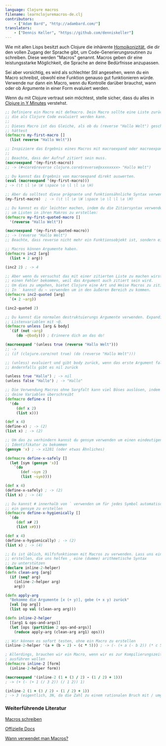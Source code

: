 ```yaml
---
language: Clojure macros
filename: learnclojuremacros-de.clj
contributors:
    - ["Adam Bard", "http://adambard.com/"]
translators:
    - ["Dennis Keller", "https://github.com/denniskeller"]
---
```


Wie mit allen Lisps besitzt auch Clojure die inhärente [Homoikonizität](https://en.wikipedia.org/wiki/Homoiconic),
die dir den vollen Zugang der Sprache gibt, um
 Code-Generierungsroutinen zu schreiben. Diese werden "Macros" genannt.
Macros geben dir eine leistungsstarke Möglichkeit, die Sprache
an deine Bedürfnisse anzupassen.

Sei aber vorsichtig, es wird als schlechter Stil angesehen, wenn du
ein Macro schreibst, obwohl eine Funktion genauso gut funktionieren würde.
Verwende nur dann ein Macro, wenn du Kontrolle darüber brauchst, wann oder ob Argumente in einer Form evaluiert werden.

Wenn du mit Clojure vertraut sein möchtest, stelle sicher, dass du alles in [Clojure in Y Minutes](/docs/clojure/) verstehst.

```clojure
;; Definiere ein Macro mit defmacro. Dein Macro sollte eine Liste zurückgeben,
;; die als Clojure Code evaluiert werden kann.
;;
;; Dieses Macro ist das Gleiche, als ob du (reverse "Hallo Welt") geschrieben
;; hättest
(defmacro my-first-macro []
  (list reverse "Hallo Welt"))

;; Inspiziere das Ergebnis eines Macros mit macroexpand oder macroexpand-1.
;;
;; Beachte, dass der Aufruf zitiert sein muss.
(macroexpand '(my-first-macro))
;; -> (#<core$reverse clojure.core$reverse@xxxxxxxx> "Hallo Welt")

;; Du kannst das Ergebnis von macroexpand direkt auswerten.
(eval (macroexpand '(my-first-macro)))
; -> (\t \l \e \W \space \o \l \l \a \H)

;; Aber du solltest diese prägnante und funktionsähnliche Syntax verwenden:
(my-first-macro)  ; -> (\t \l \e \W \space \o \l \l \a \H)

;; Du kannst es dir leichter machen, indem du die Zitiersyntax verwendest
;; um Listen in ihren Makros zu erstellen:
(defmacro my-first-quoted-macro []
  '(reverse "Hallo Welt"))

(macroexpand '(my-first-quoted-macro))
;; -> (reverse "Hallo Welt")
;; Beachte, dass reverse nicht mehr ein Funktionsobjekt ist, sondern ein Symbol

;; Macros können Argumente haben.
(defmacro inc2 [arg]
  (list + 2 arg))

(inc2 2) ; -> 4

;; Aber wenn du versuchst das mit einer zitierten Liste zu machen wirst du
;; einen Fehler bekommen, weil das Argument auch zitiert sein wird.
;; Um dies zu umgehen, bietet Clojure eine Art und Weise Macros zu zitieren: `
;; In ` kannst du ~ verwenden um in den äußeren Bereich zu kommen.
(defmacro inc2-quoted [arg]
  `(+ 2 ~arg))

(inc2-quoted 2)

;; Du kannst die normalen destruktuierungs Argumente verwenden. Expandiere
;; Listenvariablen mit ~@.
(defmacro unless [arg & body]
  `(if (not ~arg)
     (do ~@body))) ; Erinnere dich an das do!

(macroexpand '(unless true (reverse "Hallo Welt")))
;; ->
;; (if (clojure.core/not true) (do (reverse "Hallo Welt")))

;; (unless) evaluiert und gibt body zurück, wenn das erste Argument falsch ist.
;; Andernfalls gibt es nil zurück

(unless true "Hallo") ; -> nil
(unless false "Hallo") ; -> "Hallo"

;; Die Verwendung Macros ohne Sorgfalt kann viel Böses auslösen, indem es
;; deine Variablen überschreibt
(defmacro define-x []
  '(do
     (def x 2)
     (list x)))

(def x 4)
(define-x) ; -> (2)
(list x) ; -> (2)

;; Um das zu verhindern kannst du gensym verwenden um einen eindeutigen
;; Identifikator zu bekommen
(gensym 'x) ; -> x1281 (oder etwas Ähnliches)

(defmacro define-x-safely []
  (let [sym (gensym 'x)]
    `(do
       (def ~sym 2)
       (list ~sym))))

(def x 4)
(define-x-safely) ; -> (2)
(list x) ; -> (4)

;; Du kannst # innerhalb von ` verwenden um für jedes Symbol automatisch
;; ein gensym zu erstellen
(defmacro define-x-hygienically []
  `(do
     (def x# 2)
     (list x#)))

(def x 4)
(define-x-hygienically) ; -> (2)
(list x) ; -> (4)

;; Es ist üblich, Hilfsfunktionen mit Macros zu verwenden. Lass uns einige
;; erstellen, die uns helfen , eine (dumme) arithmetische Syntax
;; zu unterstützen
(declare inline-2-helper)
(defn clean-arg [arg]
  (if (seq? arg)
    (inline-2-helper arg)
    arg))

(defn apply-arg
  "Bekomme die Argumente [x (+ y)], gebe (+ x y) zurück"
  [val [op arg]]
  (list op val (clean-arg arg)))

(defn inline-2-helper
  [[arg1 & ops-and-args]]
  (let [ops (partition 2 ops-and-args)]
    (reduce apply-arg (clean-arg arg1) ops)))

;; Wir können es sofort testen, ohne ein Macro zu erstellen
(inline-2-helper '(a + (b - 2) - (c * 5))) ; -> (- (+ a (- b 2)) (* c 5))

; Allerdings, brauchen wir ein Macro, wenn wir es zur Kompilierungszeit
; ausführen wollen
(defmacro inline-2 [form]
  (inline-2-helper form))

(macroexpand '(inline-2 (1 + (3 / 2) - (1 / 2) + 1)))
; -> (+ (- (+ 1 (/ 3 2)) (/ 1 2)) 1)

(inline-2 (1 + (3 / 2) - (1 / 2) + 1))
; -> 3 (eigentlich, 3N, da die Zahl zu einem rationalen Bruch mit / umgewandelt wird)
```

### Weiterführende Literatur

[Macros schreiben](http://www.braveclojure.com/writing-macros/)

[Offizielle Docs](http://clojure.org/macros)

[Wann verwendet man Macros?](https://lispcast.com/when-to-use-a-macro/)
